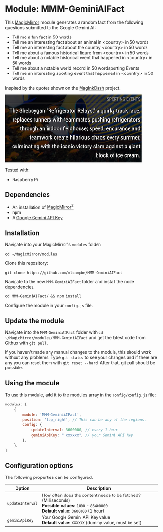 # Module: MMM-GeminiAIFact

This [MagicMirror](https://github.com/MichMich/MagicMirror) module generates a random fact from the following questions submitted to the Google Gemini AI:

- Tell me a fun fact in 50 words
- Tell me an interesting fact about an animal in \<country\> in 50 words
- Tell me an interesting fact about the country \<country\> in 50 words
- Tell me about a famous historical figure from \<country\> in 50 words
- Tell me about a notable historical event that happened in \<country\> in 50 words
- Tell me about a notable world record in 50 wordsporting Events
- Tell me an interesting sporting event that happened in \<country\> in 50 words

Inspired by the quotes shown on the [MagInkDash](https://github.com/speedyg0nz/MagInkDash) project.

![Magic-Mirror Module MMM-GeminiAIFact screenshot](https://raw.githubusercontent.com/mlcampbe/MMM-GeminiAIFact/main/screenshot.png)

Tested with:
- Raspberry Pi

## Dependencies
- An installation of [MagicMirror<sup>2</sup>](https://github.com/MichMich/MagicMirror)
- npm
- A [Google Gemini API Key](https://aistudio.google.com/apikey)

## Installation

Navigate into your MagicMirror's `modules` folder:
```
cd ~/MagicMirror/modules
```

Clone this repository:
```
git clone https://github.com/mlcampbe/MMM-GeminiAIFact
```

Navigate to the new `MMM-GeminiAIFact` folder and install the node dependencies.
```
cd MMM-GeminiAIFact/ && npm install
```

Configure the module in your `config.js` file.

## Update the module

Navigate into the `MMM-GeminiAIFact` folder with `cd ~/MagicMirror/modules/MMM-GeminiAIFact` and get the latest code from Github with `git pull`.

If you haven't made any manual changes to the module, this should work without any problems. Type `git status` to see your changes and if there are any you can reset them with `git reset --hard`. After that, git pull should be possible.

## Using the module

To use this module, add it to the modules array in the `config/config.js` file:
```javascript
modules: [
	{
		module: 'MMM-GeminiAIFact',
		position: 'top_right', // This can be any of the regions.
		config: {
			updateInterval: 3600000, // every 1 hour
			geminiApiKey: " xxxxxx", // your Gemini API Key
		},
	},
]
```

## Configuration options

The following properties can be configured:

<table width="100%">
	<thead>
		<tr>
			<th>Option</th>
			<th width="100%">Description</th>
		</tr>
	</thead>
	<tbody>
		<tr>
			<td><code>updateInterval</code></td>
			<td>How often does the content needs to be fetched? (Milliseconds)
				<br><b>Possible values:</b> <code>1000</code> - <code>86400000</code>
				<br><b>Default value:</b> <code>3600000</code> (1 hour)
			</td>
		</tr>
		<tr>
			<td><code>geminiApiKey</code></td>
			<td>Your Google Gemini API Key value
				<br><b>Default value:</b> <code>XXXXXX</code> (dummy value, must be set)
			</td>
		</tr>
			</tbody>
</table>


